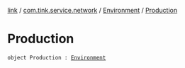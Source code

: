 [link](../../index.md) / [com.tink.service.network](../index.md) / [Environment](index.md) / [Production](./-production.md)

# Production

`object Production : `[`Environment`](index.md)